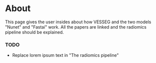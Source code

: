 # About

This page gives the user insides about how VESSEG and the two models "Nunet" and "Fastai" work. All the papers are linked and the radiomics pipeline should be explained.


### TODO

- Replace lorem ipsum text in "The radiomics pipeline"